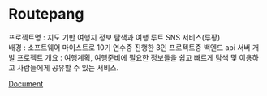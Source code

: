# Routepang
프로젝트명 : 지도 기반 여행지 정보 탐색과 여행 루트 SNS 서비스(루팡)   
배경 : 소프트웨어 마이스트로 10기 연수중 진행한 3인 프로젝트중 백엔드 api 서버 개발
프로젝트 개요 : 여행계획, 여행준비에 필요한 정보들을 쉽고 빠르게 탐색 및 이용하고 사람들에게 공유할 수 있는 서비스.   
   
   
[Document](https://parallel-cornucopia-5d2.notion.site/Routepang-5fdb4eabd78d413cbb8faa8d65f8ebef)   
